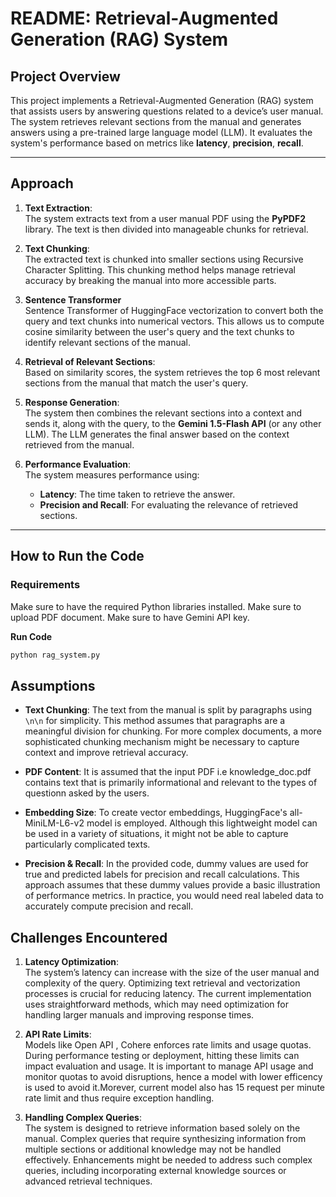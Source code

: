 # **README: Retrieval-Augmented Generation (RAG) System**

## **Project Overview**
This project implements a Retrieval-Augmented Generation (RAG) system that assists users by answering questions related to a device’s user manual. The system retrieves relevant sections from the manual and generates answers using a pre-trained large language model (LLM). It evaluates the system's performance based on metrics like **latency**, **precision**, **recall**.

---

## **Approach**

1. **Text Extraction**:  
   The system extracts text from a user manual PDF using the **PyPDF2**  library. The text is then divided into manageable chunks for retrieval.

2. **Text Chunking**:  
   The extracted text is chunked into smaller sections using Recursive Character Splitting. This chunking method helps manage retrieval accuracy by breaking the manual into more accessible parts.

3. **Sentence Transformer**  
   Sentence Transformer of HuggingFace vectorization to convert both the query and text chunks into numerical vectors. This allows us to compute cosine similarity between the user's query and the text chunks to identify relevant sections of the manual.

4. **Retrieval of Relevant Sections**:  
   Based on similarity scores, the system retrieves the top 6 most relevant sections from the manual that match the user's query.

5. **Response Generation**:  
   The system then combines the relevant sections into a context and sends it, along with the query, to the **Gemini 1.5-Flash API** (or any other LLM). The LLM generates the final answer based on the context retrieved from the manual.

6. **Performance Evaluation**:  
   The system measures performance using:
   - **Latency**: The time taken to retrieve the answer.
   - **Precision and Recall**: For evaluating the relevance of retrieved sections.

---

## **How to Run the Code**

### **Requirements**
Make sure to have the required Python libraries installed.
Make sure to upload PDF document.
Make sure to have Gemini API key.

**Run Code**

```bash
python rag_system.py
```

## **Assumptions**

- **Text Chunking**: The text from the manual is split by paragraphs using `\n\n` for simplicity. This method assumes that paragraphs are a meaningful division for chunking. For more complex documents, a more sophisticated chunking mechanism might be necessary to capture context and improve retrieval accuracy.

 - **PDF Content**: It is assumed that the input PDF i.e knowledge_doc.pdf contains text that is primarily informational and relevant to the types of questionn asked by the users.
   
 - **Embedding Size**: To create vector embeddings, HuggingFace's all-MiniLM-L6-v2 model is employed. Although this lightweight model can be used in a variety of situations, it might not be able to capture particularly complicated texts.


- **Precision & Recall**: In the provided code, dummy values are used for true and predicted labels for precision and recall calculations. This approach assumes that these dummy values provide a basic illustration of performance metrics. In practice, you would need real labeled data to accurately compute precision and recall.

## **Challenges Encountered**

1. **Latency Optimization**:  
   The system’s latency can increase with the size of the user manual and complexity of the query. Optimizing text retrieval and vectorization processes is crucial for reducing latency. The current implementation uses straightforward methods, which may need optimization for handling larger manuals and improving response times.

2. **API Rate Limits**:  
   Models like Open API , Cohere enforces rate limits and usage quotas. During performance testing or deployment, hitting these limits can impact evaluation and usage. It is important to manage API usage and monitor quotas to avoid disruptions, hence a model with lower efficency is used to avoid it.Morever, current model also has 15 request per minute rate limit and thus require exception handling.

3. **Handling Complex Queries**:  
   The system is designed to retrieve information based solely on the manual. Complex queries that require synthesizing information from multiple sections or additional knowledge may not be handled effectively. Enhancements might be needed to address such complex queries, including incorporating external knowledge sources or advanced retrieval techniques.



